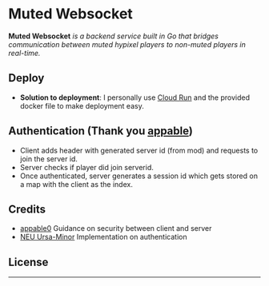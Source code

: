 # Muted Websocket

**Muted Websocket** *is a backend service built in Go that bridges communication between muted hypixel players to non-muted players in real-time.*

## Deploy
- **Solution to deployment**: I personally use [Cloud Run](https://console.cloud.google.com/run) and the provided docker file to make deployment easy.

## Authentication (Thank you [appable](https://github.com/appable0))
- Client adds header with generated server id (from mod) and requests to join the server id.
- Server checks if player did join serverid.
- Once authenticated, server generates a session id which gets stored on a map with the client as the index.

## Credits
- [appable0](ttps://github.com/appable0) Guidance on security between client and server
- [NEU Ursa-Minor](https://github.com/NotEnoughUpdates/ursa-minor/tree/master) Implementation on authentication

## License
---
